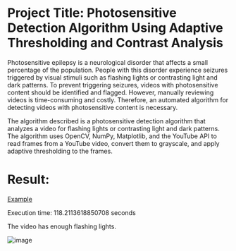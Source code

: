 # Project Title: Photosensitive Detection Algorithm Using Adaptive Thresholding and Contrast Analysis

Photosensitive epilepsy is a neurological disorder that affects a small percentage of the population. People with this disorder experience seizures triggered by visual stimuli such as flashing lights or contrasting light and dark patterns. To prevent triggering seizures, videos with photosensitive content should be identified and flagged. However, manually reviewing videos is time-consuming and costly. Therefore, an automated algorithm for detecting videos with photosensitive content is necessary.

The algorithm described is a photosensitive detection algorithm that analyzes a video for flashing lights or contrasting light and dark patterns. The algorithm uses OpenCV, NumPy, Matplotlib, and the YouTube API to read frames from a YouTube video, convert them to grayscale, and apply adaptive thresholding to the frames.


# Result:
[Example](https://youtu.be/pOnwPiL42Qw) 

Execution time: 118.2113618850708 seconds

The video has enough flashing lights.

![image](https://user-images.githubusercontent.com/53336715/225007482-297d31fa-fc26-466b-b6d4-e725f82b75bd.png)
